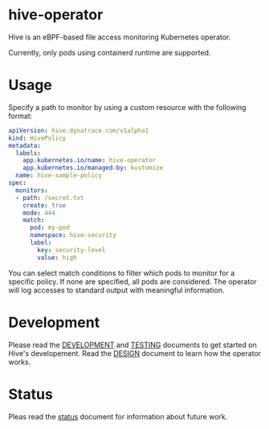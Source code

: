 # hive-operator

Hive is an eBPF-based file access monitoring Kubernetes operator.

Currently, only pods using containerd runtime are supported.

# Usage

Specify a path to monitor by using a custom resource with the following
format:
```yaml
apiVersion: hive.dynatrace.com/v1alpha1
kind: HivePolicy
metadata:
  labels:
    app.kubernetes.io/name: hive-operator
    app.kubernetes.io/managed-by: kustomize
  name: hive-sample-policy
spec:
  monitors:
  - path: /secret.txt
    create: true
    mode: 444
    match:
      pod: my-pod
      namespace: hive-security
      label:
		key: security-level
		value: high
```

You can select match conditions to filter which pods to monitor
for a specific policy. If none are specified, all pods are considered.
The operator will log accesses to standard output with meaningful
information.

# Development

Please read the [DEVELOPMENT](./docs/DEVELOPMENT.md) and
[TESTING](./docs/TESTING.md) documents to get started on Hive's
developement. Read the [DESIGN](./docs/DESIGN.md) document to learn
how the operator works.

# Status

Pleas read the [status](./docs/status.org) document for information
about future work.
	
